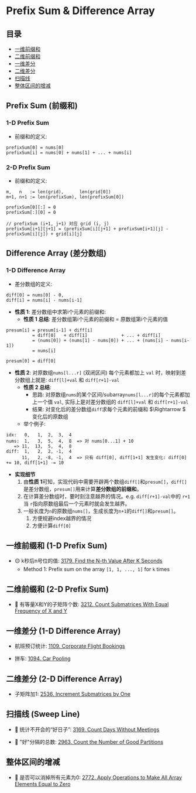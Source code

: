 # Prefix Sum & Difference Array

## 目录
* [一维前缀和](#一维前缀和-1-d-prefix-sum)
* [二维前缀和](#二维前缀和-2-d-prefix-sum)
* [一维差分](#一维差分-1-d-difference-array)
* [二维差分](#二维差分-2-d-difference-array)
* [扫描线](#扫描线-sweep-line)
* [整体区间的增减](#整体区间的增减)

## Prefix Sum (前缀和)

### 1-D Prefix Sum
* 前缀和的定义:
```
prefixSum[0] = nums[0]
prefixSum[i] = nums[0] + nums[1] + ... + nums[i]
```

### 2-D Prefix Sum
* 前缀和的定义:
```
m,   n   := len(grid),      len(grid[0])
m+1, n+1 := len(prefixSum), len(prefixSum[0])

prefixSum[0][:] = 0
prefixSum[:][0] = 0

// prefixSum (i+1, j+1) 对应 grid (i, j)
prefixSum[i+1][j+1] = (prefixSum[i][j+1] + prefixSum[i+1][j] - prefixSum[i][j]) + grid[i][j]
```



## Difference Array (差分数组)

### 1-D Difference Array

* 差分数组的定义:

```
diff[0] = nums[0] - 0,
diff[i] = nums[i] - nums[i-1]
```

* **性质 1**: 差分数组中求第i个元素的前缀和:
    * **性质 1 总结**: 差分数组第i个元素的前缀和 = 原数组第i个元素的值
```
presum[i] = presum[i-1] + diff[i]
          = diff[0]   + diff[1]             + ... + diff[i]
          = (nums[0]) + (nums[1] - nums[0]) + ... + (nums[i] - nums[i-1])
          = nums[i]

presum[0] = diff[0]
```

* **性质 2**: 对原数组`nums[l...r]` (双闭区间) 每个元素都加上 `val` 时，映射到差分数组上就是: `diff[l]+val` 和 `diff[r+1]-val`
    * **性质 2 总结**:
        * 思路: 对原数组`nums`的某个区间/subarray`nums[l...r]`的每个元素都加上一个值 `val`, 实际上是对差分数组的 `diff[l]+val` 和 `diff[r+1]-val`
        * 结果: 对变化后的差分数组`diff`求每个元素的前缀和 $\Rightarrow $ 变化后的原数组
    * 举个例子:
```
idx:   0,   1,  2,  3,  4
nums:  1,   3,  5,  4,  8  => 对 nums[0...1] + 10
   => 11,  13,  5,  4,  8
diff:  1,   2,  2, -1,  4
      11,   2, -8, -1,  4  => 只有 diff[0], diff[1+1] 发生变化: diff[0] += 10, diff[1+1] -= 10 
```

* **实现细节**
    1. 由**性质 1**可知，实现代码中需要开辟两个数组`diff[]`和`presum[]`，`diff[]`是差分数组，`presum[]`用来计算**差分数组的前缀和**。
    2. 在计算差分数组时，要时刻注意越界的情况。e.g. `diff[r+1]-val`中的 `r+1`当 `r`指向原数组最后一个元素时就会发生越界。
    3. 一般长度为`n`的原数组`nums[]`，生成长度为`n+1`的`diff[]`和`presum[]`。
        1. 方便规避index越界的情况
        2. 方便计算`diff[0]`

## 一维前缀和 (1-D Prefix Sum)
* :yellow_circle: k秒后n号位的值: [3179. Find the N-th Value After K Seconds](https://github.com/szhou12/leetcode-go/tree/main/leetcode/3179-Find-the-N-th-Value-After-K-Seconds)
    * Method 1: Prefix sum on the array `[1, 1, ..., 1]` for `k` times

## 二维前缀和 (2-D Prefix Sum)
* :red_circle: 有等量X和Y的子矩阵个数: [3212. Count Submatrices With Equal Frequency of X and Y]()




## 一维差分 (1-D Difference Array)

* 航班预订统计: [1109. Corporate Flight Bookings](https://github.com/szhou12/leetcode-go/tree/main/leetcode/1109-Corporate-Flight-Bookings)

* 拼车: [1094. Car Pooling](https://github.com/szhou12/leetcode-go/tree/main/leetcode/1094-Car-Pooling)



## 二维差分 (2-D Difference Array)

* 子矩阵加1: [2536. Increment Submatrices by One](https://github.com/szhou12/leetcode-go/tree/main/leetcode/2536-Increment-Submatrices-by-One)

## 扫描线 (Sweep Line)

* :red_circle: 统计不开会的“好日子”: [3169. Count Days Without Meetings](https://github.com/szhou12/leetcode-go/tree/main/leetcode/3169-Count-Days-Without-Meetings)

* :red_circle: "好"分隔的总数: [2963. Count the Number of Good Partitions](https://github.com/szhou12/leetcode-go/tree/main/leetcode/2963-Count-the-Number-of-Good-Partitions)

## 整体区间的增减

* :red_circle: 是否可以消掉所有元素为0: [2772. Apply Operations to Make All Array Elements Equal to Zero](https://github.com/szhou12/leetcode-go/tree/main/leetcode/2772-Apply-Operations-to-Make-All-Array-Elements-Equal-to-Zero)